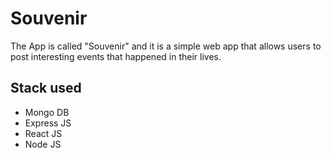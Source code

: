 # Souvenir
The App is called "Souvenir" and it is a simple web app that allows users to post interesting events that happened in their lives.

## Stack used
* Mongo DB
* Express JS
* React JS
* Node JS

